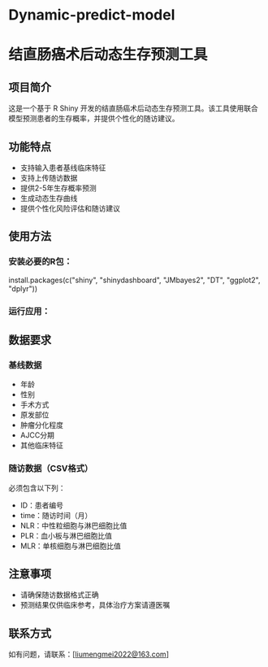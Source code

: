 # Dynamic-predict-model
# 结直肠癌术后动态生存预测工具

## 项目简介
这是一个基于 R Shiny 开发的结直肠癌术后动态生存预测工具。该工具使用联合模型预测患者的生存概率，并提供个性化的随访建议。

## 功能特点
- 支持输入患者基线临床特征
- 支持上传随访数据
- 提供2-5年生存概率预测
- 生成动态生存曲线
- 提供个性化风险评估和随访建议

## 使用方法

### 安装必要的R包：
install.packages(c("shiny", "shinydashboard", "JMbayes2", "DT", "ggplot2", "dplyr"))

### 运行应用：

## 数据要求

### 基线数据
- 年龄
- 性别
- 手术方式
- 原发部位
- 肿瘤分化程度
- AJCC分期
- 其他临床特征

### 随访数据（CSV格式）
必须包含以下列：
- ID：患者编号
- time：随访时间（月）
- NLR：中性粒细胞与淋巴细胞比值
- PLR：血小板与淋巴细胞比值
- MLR：单核细胞与淋巴细胞比值

## 注意事项
- 请确保随访数据格式正确
- 预测结果仅供临床参考，具体治疗方案请遵医嘱

## 联系方式
如有问题，请联系：[liumengmei2022@163.com]
